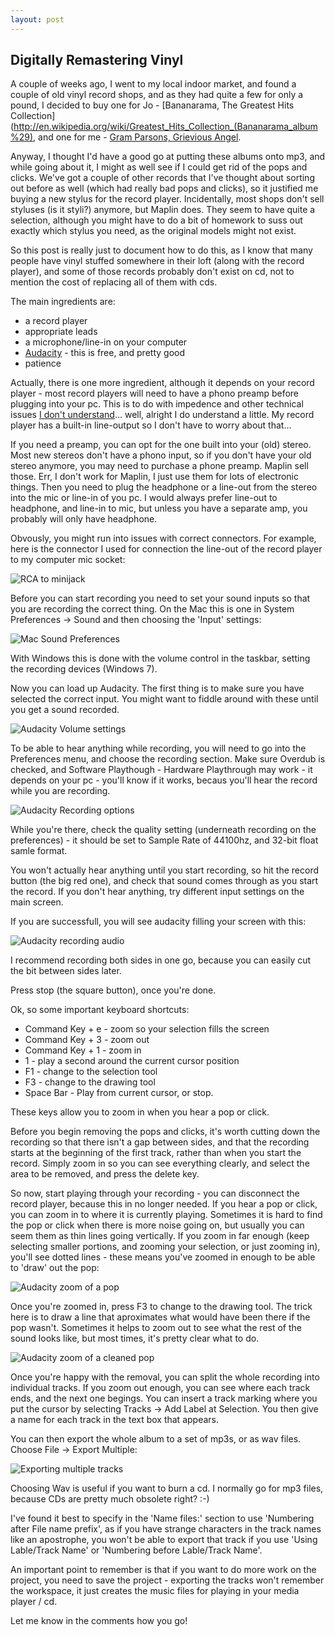 ```yaml
---
layout: post
---
```


Digitally Remastering Vinyl
---------------------------

A couple of weeks ago, I went to my local indoor market, and found a couple of old vinyl record shops, and as they had quite a few for only a pound, I decided to buy one for Jo - [Bananarama, The Greatest Hits Collection](http://en.wikipedia.org/wiki/Greatest_Hits_Collection_(Bananarama_album%29), and one for me - [Gram Parsons, Grievious Angel](http://en.wikipedia.org/wiki/Grievous_Angel).

Anyway, I thought I'd have a good go at putting these albums onto mp3, and while going about it, I might as well see if I could get rid of the pops and clicks. We've got a couple of other records that I've thought about sorting out before as well (which had really bad pops and clicks), so it justified me buying a new stylus for the record player. Incidentally, most shops don't sell styluses (is it styli?) anymore, but Maplin does. They seem to have quite a selection, although you might have to do a bit of homework to suss out exactly which stylus you need, as the original models might not exist.

So this post is really just to document how to do this, as I know that many people have vinyl stuffed somewhere in their loft (along with the record player), and some of those records probably don't exist on cd, not to mention the cost of replacing all of them with cds.

The main ingredients are:
* a record player
* appropriate leads 
* a microphone/line-in on your computer
* [Audacity](http://audacity.sourceforge.net) - this is free, and pretty good
* patience

Actually, there is one more ingredient, although it depends on your record player - most record players will need to have a phono preamp before plugging into your pc. This is to do with impedence and other technical issues [I don't understand](http://www.phonostagepreamp.com/all-about-the-phono-preamp.htm)… well, alright I do understand a little. My record player has a built-in line-output so I don't have to worry about that…

If you need a preamp, you can opt for the one built into your (old) stereo. Most new stereos don't have a phono input, so if you don't have your old stereo anymore, you may need to purchase a phone preamp. Maplin sell those. Err, I don't work for Maplin, I just use them for lots of electronic things. Then you need to plug the headphone or a line-out from the stereo into the mic or line-in of you pc. I would always prefer line-out to headphone, and line-in to mic, but unless you have a separate amp, you probably will only have headphone.

Obvously, you might run into issues with correct connectors. For example, here is the connector I used for connection the line-out of the record player to my computer mic socket:

![RCA to minijack](/images/rca2minijack.jpg)

Before you can start recording you need to set your sound inputs so that you are recording the correct thing. On the Mac this is one in System Preferences -> Sound and then choosing the 'Input' settings:

![Mac Sound Preferences](/images/macSoundPrefs.png)

With Windows this is done with the volume control in the taskbar, setting the recording devices (Windows 7).

Now you can load up Audacity. The first thing is to make sure you have selected the correct input. You might want to fiddle around with these until you get a sound recorded.

![Audacity Volume settings](/images/audacityvolume.png)

To be able to hear anything while recording, you will need to go into the Preferences menu, and choose the recording section. Make sure Overdub is checked, and Software Playthough - Hardware Playthrough may work - it depends on your pc - you'll know if it works, becaus you'll hear the record while you are recording.

![Audacity Recording options](/images/audacitymonitoring.png)

While you're there, check the quality setting (underneath recording on the preferences) - it should be set to Sample Rate of 44100hz, and 32-bit float samle format.

You won't actually hear anything until you start recording, so hit the record button (the big red one), and check that sound comes through as you start the record. If you don't hear anything, try different input settings on the main screen.

If you are successfull, you will see audacity filling your screen with this:

![Audacity recording audio](/images/audacityrecording.png)

I recommend recording both sides in one go, because you can easily cut the bit between sides later.

Press stop (the square button), once you're done.	

Ok, so some important keyboard shortcuts:

*	Command Key + e - zoom so your selection fills the screen
*	Command Key + 3 - zoom out
*	Command Key + 1 - zoom in
*	1 - play a second around the current cursor position
*	F1 - change to the selection tool
*	F3 - change to the drawing tool
*	Space Bar - Play from current cursor, or stop.

These keys allow you to zoom in when you hear a pop or click.

Before you begin removing the pops and clicks, it's worth cutting down the recording so that there isn't a gap between sides, and that the recording starts at the beginning of the first track, rather than when you start the record. Simply zoom in so you can see everything clearly, and select the area to be removed, and press the delete key.

So now, start playing through your recording - you can disconnect the record player, because this in no longer needed. If you hear a pop or click, you can zoom in to where it is currently playing. Sometimes it is hard to find the pop or click when there is more noise going on, but usually you can seem them as thin lines going vertically. If you zoom in far enough (keep selecting smaller portions, and zooming your selection, or just zooming in), you'll see dotted lines - these means you've zoomed in enough to be able to 'draw' out the pop:

![Audacity zoom of a pop](/images/audacitypopzoom.png)

Once you're zoomed in, press F3 to change to the drawing tool. The trick here is to draw a line that aproximates what would have been there if the pop wasn't. Sometimes it helps to zoom out to see what the rest of the sound looks like, but most times, it's pretty clear what to do.

![Audacity zoom of a cleaned pop](/images/audacitycleanzoom.png)

Once you're happy with the removal, you can split the whole recording into individual tracks. If you zoom out enough, you can see where each track ends, and the next one begings. You can insert a track marking where you put the cursor by selecting Tracks -> Add Label at Selection. You then give a name for each track in the text box that appears.

You can then export the whole album to a set of mp3s, or as wav files. Choose File -> Export Multiple:

![Exporting multiple tracks](/images/audacity_export.png)

Choosing Wav is useful if you want to burn a cd. I normally go for mp3 files, because CDs are pretty much obsolete right? :-)

I've found it best to specify in the 'Name files:' section to use 'Numbering after File name prefix', as if you have strange characters in the track names like an apostrophe, you won't be able to export that track if you use 'Using Lable/Track Name' or 'Numbering before Lable/Track Name'.

An important point to remember is that if you want to do more work on the project, you need to save the project - exporting the tracks won't remember the workspace, it just creates the music files for playing in your media player / cd.

Let me know in the comments how you go!